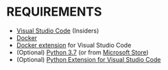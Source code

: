 # REQUIREMENTS

- [Visual Studio Code](https://code.visualstudio.com/) (Insiders)
- [Docker](https://www.docker.com/products/docker-desktop)
- [Docker extension](https://code.visualstudio.com/docs/azure/docker#_install-the-docker-extension) for Visual Studio Code
- (Optional) [Python 3.7](https://www.python.org/downloads/) (or from [Microsoft Store](https://www.microsoft.com/en-us/p/python-37/9nj46sx7x90p?activetab=pivot:overviewtab))
- (Optional) [Python Extension for Visual Studio Code](https://marketplace.visualstudio.com/itemdetails?itemName=ms-python.python)

